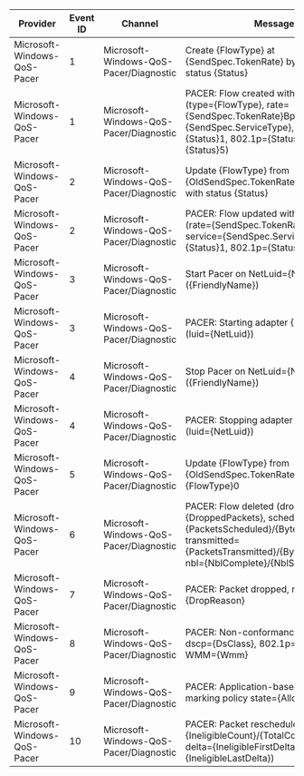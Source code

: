 Provider                     |  Event ID  |  Channel                                 |  Message
-----------------------------|------------|------------------------------------------|---------------------------------------------------------------------------------------------------------------------------------------------------------------------------------
Microsoft-Windows-QoS-Pacer  |  1         |  Microsoft-Windows-QoS-Pacer/Diagnostic  |  Create {FlowType} at {SendSpec.TokenRate} bytes/sec with status {Status}
Microsoft-Windows-QoS-Pacer  |  1         |  Microsoft-Windows-QoS-Pacer/Diagnostic  |  PACER: Flow created with status {Status} (type={FlowType}, rate={SendSpec.TokenRate}Bps, service={SendSpec.ServiceType}, dscp={Status}1, 802.1p={Status}2, system={Status}5)
Microsoft-Windows-QoS-Pacer  |  2         |  Microsoft-Windows-QoS-Pacer/Diagnostic  |  Update {FlowType} from {OldSendSpec.TokenRate} to {Status}1 with status {Status}
Microsoft-Windows-QoS-Pacer  |  2         |  Microsoft-Windows-QoS-Pacer/Diagnostic  |  PACER: Flow updated with status {Status} (rate={SendSpec.TokenRate}Bps, service={SendSpec.ServiceType}, dscp={Status}1, 802.1p={Status}2)
Microsoft-Windows-QoS-Pacer  |  3         |  Microsoft-Windows-QoS-Pacer/Diagnostic  |  Start Pacer on NetLuid={NetLuid} ({FriendlyName})
Microsoft-Windows-QoS-Pacer  |  3         |  Microsoft-Windows-QoS-Pacer/Diagnostic  |  PACER: Starting adapter {FriendlyName} (luid={NetLuid})
Microsoft-Windows-QoS-Pacer  |  4         |  Microsoft-Windows-QoS-Pacer/Diagnostic  |  Stop Pacer on NetLuid={NetLuid} ({FriendlyName})
Microsoft-Windows-QoS-Pacer  |  4         |  Microsoft-Windows-QoS-Pacer/Diagnostic  |  PACER: Stopping adapter {FriendlyName} (luid={NetLuid})
Microsoft-Windows-QoS-Pacer  |  5         |  Microsoft-Windows-QoS-Pacer/Diagnostic  |  Update {FlowType} from {OldSendSpec.TokenRate} to {FlowType}0
Microsoft-Windows-QoS-Pacer  |  6         |  Microsoft-Windows-QoS-Pacer/Diagnostic  |  PACER: Flow deleted (dropped={DroppedPackets}, scheduled={PacketsScheduled}/{BytesScheduled}, transmitted={PacketsTransmitted}/{BytesTransmitted}, nbl={NblComplete}/{NblSent})
Microsoft-Windows-QoS-Pacer  |  7         |  Microsoft-Windows-QoS-Pacer/Diagnostic  |  PACER: Packet dropped, reason={DropReason}
Microsoft-Windows-QoS-Pacer  |  8         |  Microsoft-Windows-QoS-Pacer/Diagnostic  |  PACER: Non-conformance marking, dscp={DsClass}, 802.1p={TrafficClass}, WMM={Wmm}
Microsoft-Windows-QoS-Pacer  |  9         |  Microsoft-Windows-QoS-Pacer/Diagnostic  |  PACER: Application-based DSCP marking policy state={Allow}
Microsoft-Windows-QoS-Pacer  |  10        |  Microsoft-Windows-QoS-Pacer/Diagnostic  |  PACER: Packet rescheduled (eligible={IneligibleCount}/{TotalCount}, first-delta={IneligibleFirstDelta}, last-delta={IneligibleLastDelta})